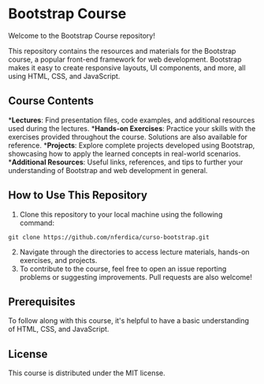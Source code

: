 # Bootstrap Course
Welcome to the Bootstrap Course repository!

This repository contains the resources and materials for the Bootstrap course, a popular front-end framework for web development. Bootstrap makes it easy to create responsive layouts, UI components, and more, all using HTML, CSS, and JavaScript.

## Course Contents
*__Lectures__: Find presentation files, code examples, and additional resources used during the lectures.
*__Hands-on Exercises__: Practice your skills with the exercises provided throughout the course. Solutions are also available for reference.
*__Projects__: Explore complete projects developed using Bootstrap, showcasing how to apply the learned concepts in real-world scenarios.
*__Additional Resources__: Useful links, references, and tips to further your understanding of Bootstrap and web development in general.

## How to Use This Repository
1. Clone this repository to your local machine using the following command:

```
git clone https://github.com/nferdica/curso-bootstrap.git
``` 
2. Navigate through the directories to access lecture materials, hands-on exercises, and projects.
3. To contribute to the course, feel free to open an issue reporting problems or suggesting improvements. Pull requests are also welcome!

## Prerequisites
To follow along with this course, it's helpful to have a basic understanding of HTML, CSS, and JavaScript.

## License
This course is distributed under the MIT license.